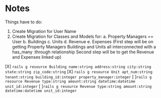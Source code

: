 # Notes

Things have to do: 
1. Create Migration for User Name
2. Create Migration for Classes and Models for:
    a. Property Managers == User
    b. Buildings
    c. Units
    d. Revenue
    e. Expenses
(First step will be on getting Property Managers Buildings and Units all interconnected with a has_many :through relationship
Second step will be to get the Revenue and Expenses linked up)

[X] `rails g resource Building name:string address:string city:string state:string zip_code:string` 
[X] `rails g resource Unit apt_num:string tenant:string building_id:integer property_manager:integer`
[ ]`rails g resource Revenue type:string amount:string datetime:datetime unit_id:integer`
[ ]`rails g resource Revenue type:string amount:string datetime:datetime unit_id:integer`


